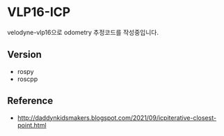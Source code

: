 # VLP16-ICP
velodyne-vlp16으로 odometry 추정코드를 작성중입니다.
## Version
* rospy
* roscpp

## Reference
* http://daddynkidsmakers.blogspot.com/2021/09/icpiterative-closest-point.html
